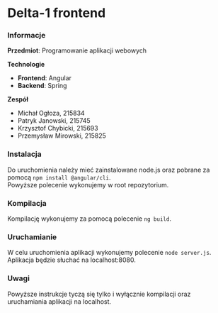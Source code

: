 # Delta-1 frontend

### Informacje
**Przedmiot**: Programowanie aplikacji webowych

**Technologie**
* **Frontend**: Angular<br>
* **Backend**: Spring

**Zespół**
* Michał Ogłoza, 215834<br>
* Patryk Janowski, 215745<br>
* Krzysztof Chybicki, 215693<br>
* Przemysław Mirowski, 215825

### Instalacja
Do uruchomienia należy mieć zainstalowane node.js oraz pobrane za pomocą `npm install @angular/cli`.<br>
Powyższe polecenie wykonujemy w root repozytorium.

### Kompilacja
Kompilację wykonujemy za pomocą polecenie `ng build`.

### Uruchamianie
W celu uruchomienia aplikacji wykonujemy polecenie `node server.js`. Aplikacja będzie słuchać na localhost:8080.

### Uwagi
Powyższe instrukcje tyczą się tylko i wyłącznie kompilacji oraz uruchamiania aplikacji na localhost.